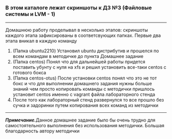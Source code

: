 <h3>В этом каталоге лежат скриншоты к ДЗ №3 (Файловые системы и LVM - 1)</h3>
<hr>
<p>Домашнюю работу проделывал в несколько этапов: скриншоты каждого этапа зафиксированы в соответсвующих папках. Первые два этапа вникал в каждую команду</p>
<ol>
<li>(Папка ubuntu2210) Установил ubuntu дистрибутив и прошелся по всем командам в методичке до пункта Домашнее задание</li>
<li>(Папка centos) Понял что для дальнейшей работы придется поставить убунту с нуля на xfs и решил установить все-таки centos с готового бокса</li>
<li>(Папка centos-otus) После установки centos понял что это не тот бокс и что для выполнении домашнего задания нужны больше знаний чем просто копировать команды с методички пришлось установит centos именно с vagrant файла лабораторного стенда</li>
<li>После того как лабораторный стенд развернулся то все прошло без сучка и задоринки путем копирования всех команд из методички</li>
</ol>
<hr>
<p><i><b>Примечание.</b></i>Данное домашнее задание было бы очень трудно для самостоятельного выполнения без использования методички. Большая благодарность автору методички</p>
